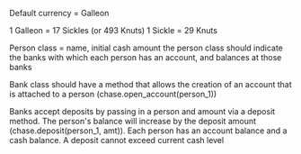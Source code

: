 Default currency = Galleon

1 Galleon = 17 Sickles (or 493 Knuts)
1 Sickle = 29 Knuts

Person class = name, initial cash amount
  the person class should indicate the banks with which each person has an account, and balances at those banks

Bank class should have a method that allows the creation of an account   that is attached to a person (chase.open_account(person_1))

Banks accept deposits by passing in a person and amount via a deposit method. The person's balance will increase by the deposit amount (chase.deposit(person_1, amt)).  Each person has an account balance and a cash balance. A deposit cannot exceed current cash level
